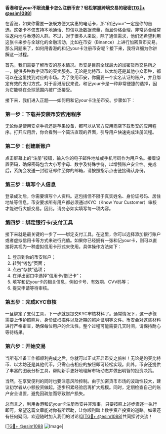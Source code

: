 **香港和记your不限流量卡怎么注册币安？轻松掌握跨境交易的秘密[[TG💪+ @esim1088](https://t.me/s/esim1088)]**

在香港，如果你需要一张既方便又实惠的电话卡，那“和记your”一定是你的首选。这张卡不仅支持本地通话、短信以及数据流量，而且价格合理，非常适合经常往返内地与香港的人群。不过，对于很多人来说，除了通信需求，他们还希望利用这张卡来参与全球化的金融活动，比如在币安（Binance）上进行加密货币交易。那么问题来了，如何用香港的和记your卡注册币安呢？接下来，我将详细为你讲解这一过程。

首先，我们需要了解币安的基本情况。币安是目前全球最大的加密货币交易所之一，提供多种数字货币的买卖服务。无论是比特币、以太坊还是其他小众币种，都可以在这里找到对应的市场。为了使用币安，你需要一个实名认证的账户，并且绑定有效的支付方式。对于香港居民来说，和记your卡是一种非常便捷的选择，因为它能够在全球范围内被广泛接受。

接下来，我们进入正题——如何用和记your卡注册币安。步骤如下：

### 第一步：下载并安装币安应用程序
无论你是使用安卓手机还是苹果设备，都可以从官方应用商店下载币安的应用程序。打开应用后，你会看到一个简洁直观的界面，引导用户快速完成注册流程。

### 第二步：创建新账户
点击屏幕上的“注册”按钮，输入你的电子邮件地址或手机号码作为用户名。接着设置密码，确保密码包含大小写字母、数字及特殊字符，以增强账户安全性。完成后，系统会发送一封验证邮件至你的邮箱，请按照指示点击链接确认身份。

### 第三步：填写个人信息
登录成功后，你需要填写个人资料。这包括但不限于真实姓名、身份证号码、居住地址等信息。币安要求所有用户都必须通过KYC（Know Your Customer）审核才能进行大额交易。因此，请务必如实填写每一项内容。

### 第四步：绑定银行卡/支付工具
接下来就是最关键的一步了——绑定支付工具。在这里，你可以选择添加银行账户或者虚拟信用卡等方式来进行充值。如果你已经拥有一张和记your卡，则可以直接将其视为一种虚拟信用卡形式来使用。具体操作方法如下：
1. 登录到你的币安账户；
2. 转到“钱包”页面；
3. 点击“存款”选项；
4. 在弹出窗口中选择“信用卡/借记卡”；
5. 填写和记your卡的相关信息，例如卡号、有效期、CVV码等；
6. 提交申请等待审核。

### 第五步：完成KYC审核
一旦绑定了支付工具，下一步就是提交KYC审核材料了。通常情况下，这一步骤需要上传护照照片、身份证扫描件以及近期的照片证明等文件。币安会对这些材料进行严格审查，确保每位用户的合法性。整个过程可能需要几天时间，请保持耐心等待结果。

### 第六步：开始交易
当所有准备工作都顺利完成之后，你就可以正式开启币安之旅啦！无论是购买比特币、以太坊还是其他代币，只需点击相应的按钮即可轻松实现。此外，币安还提供了丰富的图表分析工具，帮助新手更好地理解市场动态并做出明智的投资决策。

当然，在享受便利的同时也要注意风险控制。由于加密货币市场的波动性较大，建议初学者从小额投资做起，逐步积累经验后再扩大规模。同时，定期检查自己的账户安全设置，避免因疏忽而导致财产损失。

总而言之，利用香港和记your卡注册币安并非难事，只要按照上述步骤逐一执行即可。希望这篇文章能对你有所帮助，让你顺利踏上数字资产投资的道路。如果还有任何疑问，欢迎随时加入我们的讨论组[[TG💪+ @esim1088](https://t.me/s/esim1088)]共同探讨交流！

[[TG💪+ @esim1088](https://t.me/s/esim1088) ![Image](https://i.postimg.cc/4NQfJmqS/Snipaste-2025-05-13-00-14-12.png)]